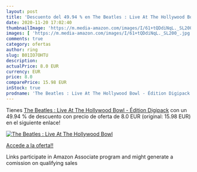 ```yaml
---
layout: post
title: 'Descuento del 49.94 % en The Beatles : Live At The Hollywood Bowl'
date: 2020-11-20 17:02:40
thumbnailImage: 'https://m.media-amazon.com/images/I/61+tQDdiNqL._SL200_.jpg'
images: [ 'https://m.media-amazon.com/images/I/61+tQDdiNqL._SL200_.jpg' ]
comments: true
category: ofertas
author: ring
slug: B01IO7OHTU
description:
actualPrice: 8.0 EUR
currency: EUR
price: 8.0
comparePrice: 15.98 EUR
inStock: true
prodname: 'The Beatles : Live At The Hollywood Bowl - Édition Digipack'
---
```


Tienes [The Beatles : Live At The Hollywood Bowl - Édition Digipack](https://www.amazon.fr/dp/B01IO7OHTU/?tag=tolees0d-21) con un 49.94 % de descuento con precio de oferta de 8.0 EUR (original: 15.98 EUR) en el siguiente enlace!

[![The Beatles : Live At The Hollywood Bowl](https://m.media-amazon.com/images/I/61+tQDdiNqL._SL200_.jpg)](https://www.amazon.fr/dp/B01IO7OHTU/?tag=tolees0d-21)

[Accede a la oferta!!](https://www.amazon.fr/dp/B01IO7OHTU/?tag=tolees0d-21)

Links participate in Amazon Associate program and might generate a comission on qualifying sales


